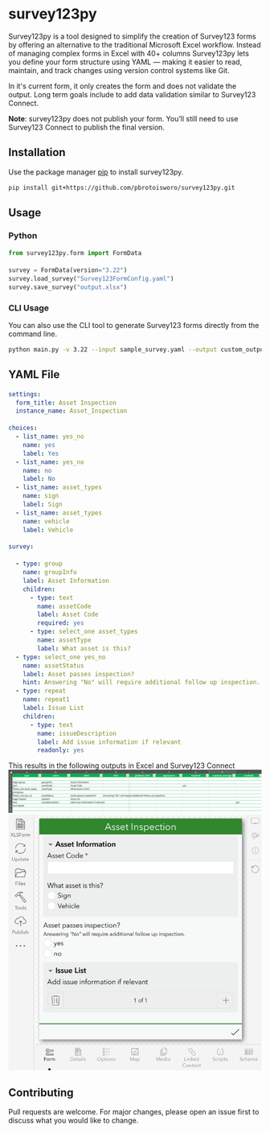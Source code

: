# survey123py

Survey123py is a tool designed to simplify the creation of Survey123 forms by offering an alternative to the traditional Microsoft Excel workflow. Instead of managing complex forms in Excel with 40+ columns Survey123py lets you define your form structure using YAML — making it easier to read, maintain, and track changes using version control systems like Git.

In it's current form, it only creates the form and does not validate the output. Long term goals include to add data validation similar to Survey123 Connect.

**Note**: survey123py does not publish your form. You’ll still need to use Survey123 Connect to publish the final version.

## Installation

Use the package manager [pip](https://pip.pypa.io/en/stable/) to install survey123py.

```bash
pip install git+https://github.com/pbrotoisworo/survey123py.git
```

## Usage

### Python
```python
from survey123py.form import FormData

survey = FormData(version="3.22")
survey.load_survey("Survey123FormConfig.yaml")
survey.save_survey("output.xlsx")
```

### CLI Usage

You can also use the CLI tool to generate Survey123 forms directly from the command line.

```bash
python main.py -v 3.22 --input sample_survey.yaml --output custom_output.xlsx
```

## YAML File
```yaml
settings:
  form_title: Asset Inspection
  instance_name: Asset_Inspection

choices:
  - list_name: yes_no
    name: yes
    label: Yes
  - list_name: yes_no
    name: no
    label: No
  - list_name: asset_types
    name: sign
    label: Sign
  - list_name: asset_types
    name: vehicle
    label: Vehicle

survey:
  
  - type: group
    name: groupInfo
    label: Asset Information
    children:
      - type: text
        name: assetCode
        label: Asset Code
        required: yes
      - type: select_one asset_types
        name: assetType
        label: What asset is this?
  - type: select_one yes_no
    name: assetStatus
    label: Asset passes inspection?
    hint: Answering "No" will require additional follow up inspection.
  - type: repeat
    name: repeat1
    label: Issue List
    children:
      - type: text
        name: issueDescription
        label: Add issue information if relevant
        readonly: yes
```

This results in the following outputs in Excel and Survey123 Connect
![YAML to Excel Output](survey123py/docs/img/readme_yaml_excel_output.png)
![YAML to Survey123 Output](survey123py/docs/img/readme_yaml_s123_output.png)

## Contributing

Pull requests are welcome. For major changes, please open an issue first
to discuss what you would like to change.